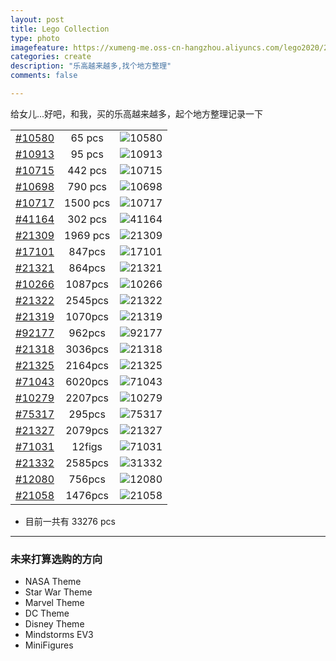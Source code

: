 ```yaml
---
layout: post
title: Lego Collection
type: photo
imagefeature: https://xumeng-me.oss-cn-hangzhou.aliyuncs.com/lego2020/21322_alt2.png
categories: create
description: "乐高越来越多,找个地方整理"
comments: false

---
```




给女儿...好吧，和我，买的乐高越来越多，起个地方整理记录一下



|                                                              |          |                                                              |
| :----------------------------------------------------------- | :------: | :----------------------------------------------------------: |
| [#10580](https://www.lego.com/en-us/product/brick-box-10580) |  65 pcs  | ![10580](https://xumeng-me.oss-cn-hangzhou.aliyuncs.com/lego2020/10913_alt1.jpeg) |
| [#10913](https://www.lego.com/en-us/product/lego-duplo-deluxe-box-of-fun-10580) |  95 pcs  | ![10913](https://xumeng-me.oss-cn-hangzhou.aliyuncs.com/lego2020/10580_alt1.jpeg) |
| [#10715](https://www.lego.com/en-gb/product/bricks-on-a-roll-10715) | 442 pcs  | ![10715](https://xumeng-me.oss-cn-hangzhou.aliyuncs.com/lego2020/10715_alt1.jpeg) |
| [#10698](https://www.lego.com/en-us/product/lego-large-creative-brick-box-10698) | 790 pcs  | ![10698](https://xumeng-me.oss-cn-hangzhou.aliyuncs.com/lego2020/10698_alt1.jpeg) |
| [#10717](https://www.lego.com/en-us/product/bricks-bricks-bricks-10717) | 1500 pcs | ![10717](https://xumeng-me.oss-cn-hangzhou.aliyuncs.com/lego2020/10717.jpeg) |
| [#41164](https://www.lego.com/en-us/product/enchanted-treehouse-41164) | 302 pcs | ![41164](https://xumeng-me.oss-cn-hangzhou.aliyuncs.com/lego2020/41164_alt1.jpeg) |
| [#21309](https://www.lego.com/en-us/product/lego-nasa-apollo-saturn-v-21309) | 1969 pcs | ![21309](https://xumeng-me.oss-cn-hangzhou.aliyuncs.com/lego2020/21309_alt1.jpeg) |
| [#17101](https://www.lego.com/en-gb/product/boost-creative-toolbox-17101) |  847pcs  | ![17101](https://xumeng-me.oss-cn-hangzhou.aliyuncs.com/lego2020/17101_alt1.jpeg) |
| [#21321](https://www.lego.com/en-us/product/international-space-station-21321) |  864pcs  | ![21321](https://xumeng-me.oss-cn-hangzhou.aliyuncs.com/lego2020/21321_alt1.jpg) |
| [#10266](https://www.lego.com/en-us/product/nasa-apollo-11-lunar-lander-10266) |  1087pcs  | ![10266](https://xumeng-me.oss-cn-hangzhou.aliyuncs.com/lego2020/10266_alt1.jpg) |
| [#21322](https://www.lego.com/en-us/product/pirates-of-barracuda-bay-21322) |  2545pcs  | ![21322](https://xumeng-me.oss-cn-hangzhou.aliyuncs.com/lego2020/21322_alt1.jpeg) |
| [#21319](https://www.lego.com/en-us/product/central-perk-21319) |  1070pcs  | ![21319](https://xumeng-me.oss-cn-hangzhou.aliyuncs.com/lego2020/21319_alt1.jpeg) |
| [#92177](https://www.lego.com/en-us/product/ship-in-a-bottle-92177) |  962pcs  | ![92177](https://xumeng-me.oss-cn-hangzhou.aliyuncs.com/lego2020/92177_alt1.jpeg) |
| [#21318](https://www.lego.com/en-us/product/tree-house-21318) |  3036pcs  | ![21318](https://xumeng-me.oss-cn-hangzhou.aliyuncs.com/lego2020/21318_alt1.jpeg?x-oss-process=image/resize,p_80) |
| [#21325](https://www.lego.com/en-us/product/medieval-blacksmith-21325) |  2164pcs  | ![21325](https://xumeng-me.oss-cn-hangzhou.aliyuncs.com/lego2020/21325_alt1.jpeg?x-oss-process=image/resize,p_70) |
| [#71043](https://www.lego.com/en-us/product/hogwarts-castle-71043) |  6020pcs  | ![71043](https://xumeng-me.oss-cn-hangzhou.aliyuncs.com/lego2020/71043_alt1.jpeg?x-oss-process=image/resize,p_90) |
| [#10279](https://www.lego.com/en-us/product/volkswagen-t2-camper-van-10279) |  2207pcs  | ![10279](https://xumeng-me.oss-cn-hangzhou.aliyuncs.com/lego2020/10279_alt1.jpeg?x-oss-process=image/resize,p_70) |
| [#75317](https://www.lego.com/en-us/product/the-mandalorian-the-child-75317) |  295pcs  | ![75317](https://xumeng-me.oss-cn-hangzhou.aliyuncs.com/lego2020/75317_alt1.jpeg) |
| [#21327](https://www.lego.com/en-us/product/typewriter-21327) |  2079pcs  | ![21327](https://xumeng-me.oss-cn-hangzhou.aliyuncs.com/lego2020/21327_alt1.jpeg?x-oss-process=image/resize,p_70) |
| [#71031](https://www.lego.com/en-us/product/lego-minifigures-marvel-studios-71031) |  12figs  | ![71031](https://xumeng-me.oss-cn-hangzhou.aliyuncs.com/lego2020/71031_alt1.jpeg) |
| [#21332](https://www.lego.com/en-us/product/the-globe-21332) |  2585pcs  | ![31332](https://xumeng-me.oss-cn-hangzhou.aliyuncs.com/lego2020/21332_alt1.png) |
| [#12080](https://www.lego.com/en-us/product/flower-bouquet-10280) |  756pcs  | ![12080](https://xumeng-me.oss-cn-hangzhou.aliyuncs.com/lego2020/10280_alt1.jpeg) |
| [#21058](https://www.lego.com/en-us/product/great-pyramid-of-giza-21058) |  1476pcs  | ![21058](https://xumeng-me.oss-cn-hangzhou.aliyuncs.com/lego2020/21058_alt1.png?x-oss-process=image/resize,p_70) |



- 目前一共有 33276 pcs

----

### 未来打算选购的方向


- NASA Theme
- Star War Theme
- Marvel Theme
- DC Theme
- Disney Theme
- Mindstorms EV3
- MiniFigures